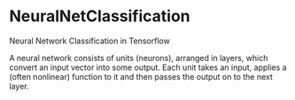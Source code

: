 # NeuralNetClassification
Neural Network Classification in Tensorflow

A neural network consists of units (neurons), arranged in layers, which convert an input vector into some output. Each unit takes an input, applies a (often nonlinear) function to it and then passes the output on to the next layer.
